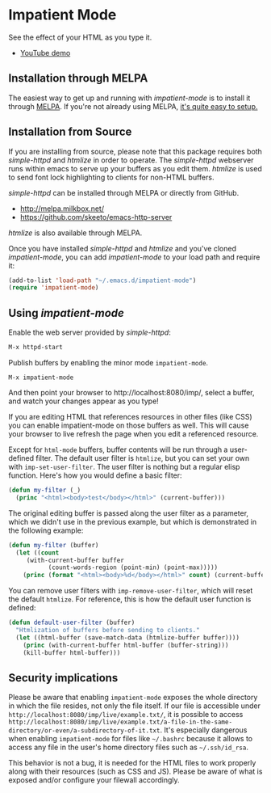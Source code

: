 Impatient Mode
==============

See the effect of your HTML as you type it.

 * [YouTube demo](http://youtu.be/QV6XVyXjBO8)

Installation through MELPA
--------------------------

The easiest way to get up and running with _impatient-mode_ is to
install it through [MELPA](http://melpa.milkbox.net/). If you're not
already using MELPA,
[it's quite easy to setup.](http://melpa.milkbox.net/#installing)

Installation from Source
------------------------

If you are installing from source, please note that this package
requires both _simple-httpd_ and _htmlize_ in order to operate. The
_simple-httpd_ webserver runs within emacs to serve up your buffers as
you edit them. _htmlize_ is used to send font lock highlighting to
clients for non-HTML buffers.

_simple-httpd_ can be installed through MELPA or directly from GitHub.

 * http://melpa.milkbox.net/
 * https://github.com/skeeto/emacs-http-server

_htmlize_ is also available through MELPA.

Once you have installed _simple-httpd_ and _htmlize_ and you've cloned
_impatient-mode_, you can add _impatient-mode_ to your load path and
require it:

```el
(add-to-list 'load-path "~/.emacs.d/impatient-mode")
(require 'impatient-mode)
```

Using _impatient-mode_
----------------------

Enable the web server provided by _simple-httpd_:

```el
M-x httpd-start
```

Publish buffers by enabling the minor mode `impatient-mode`.

```
M-x impatient-mode
```

And then point your browser to http://localhost:8080/imp/, select a
buffer, and watch your changes appear as you type!

If you are editing HTML that references resources in other files (like
CSS) you can enable impatient-mode on those buffers as well. This will
cause your browser to live refresh the page when you edit a referenced
resource.

Except for `html-mode` buffers, buffer contents will be run through
a user-defined filter. The default user filter is `htmlize`, but you can set your own with `imp-set-user-filter`. The user filter is nothing but a regular elisp function. Here's how you would define a basic filter:

```el
(defun my-filter (_)
  (princ "<html><body>test</body></html>" (current-buffer)))
```

The original editing buffer is passed along the user filter as a parameter, which we didn't use in the previous example, but which is demonstrated in the following example:

```el
(defun my-filter (buffer)
  (let ((count 
     (with-current-buffer buffer
           (count-words-region (point-min) (point-max)))))
    (princ (format "<html><body>%d</body></html>" count) (current-buffer))))
```

You can remove user filters with `imp-remove-user-filter`, which will reset the default `htmlize`. For reference, this is how the default user function is defined:

```el
(defun default-user-filter (buffer)
  "Htmlization of buffers before sending to clients."
  (let ((html-buffer (save-match-data (htmlize-buffer buffer))))
    (princ (with-current-buffer html-buffer (buffer-string)))
    (kill-buffer html-buffer)))
```

Security implications
---------------------

Please be aware that enabling `impatient-mode` exposes the whole directory in which the file resides, not only the file itself. If our file is accessible under `http://localhost:8080/imp/live/example.txt/`, it is possible to access `http://localhost:8080/imp/live/example.txt/a-file-in-the-same-directory/or-even/a-subdirectory-of-it.txt`. It's especially dangerous when enabling `impatient-mode` for files like `~/.bashrc` because it allows to access any file in the user's home directory files such as `~/.ssh/id_rsa`.

This behavior is not a bug, it is needed for the HTML files to work properly along with their resources (such as CSS and JS). Please be aware of what is exposed and/or configure your filewall accordingly.
